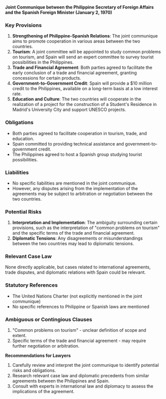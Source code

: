 **Joint Communique between the Philippine Secretary of Foreign Affairs and the Spanish Foreign Minister (January 2, 1970)**

### **Key Provisions**

1. **Strengthening of Philippine-Spanish Relations**: The joint communique aims to promote cooperation in various areas between the two countries.
2. **Tourism**: A joint committee will be appointed to study common problems on tourism, and Spain will send an expert committee to survey tourist possibilities in the Philippines.
3. **Trade and Financial Agreement**: Both parties agreed to facilitate the early conclusion of a trade and financial agreement, granting concessions for certain products.
4. **Government-to-Government Credit**: Spain will provide a $10 million credit to the Philippines, available on a long-term basis at a low interest rate.
5. **Education and Culture**: The two countries will cooperate in the realization of a project for the construction of a Student's Residence in Madrid's University City and support UNESCO projects.

### **Obligations**

* Both parties agreed to facilitate cooperation in tourism, trade, and education.
* Spain committed to providing technical assistance and government-to-government credit.
* The Philippines agreed to host a Spanish group studying tourist possibilities.

### **Liabilities**

* No specific liabilities are mentioned in the joint communique.
* However, any disputes arising from the implementation of the agreements may be subject to arbitration or negotiation between the two countries.

### **Potential Risks**

1. **Interpretation and Implementation**: The ambiguity surrounding certain provisions, such as the interpretation of "common problems on tourism" and the specific terms of the trade and financial agreement.
2. **Diplomatic Tensions**: Any disagreements or misunderstandings between the two countries may lead to diplomatic tensions.

### **Relevant Case Law**

None directly applicable, but cases related to international agreements, trade disputes, and diplomatic relations with Spain could be relevant.

### **Statutory References**

* The United Nations Charter (not explicitly mentioned in the joint communique)
* No specific references to Philippine or Spanish laws are mentioned

### **Ambiguous or Contingious Clauses**

1. "Common problems on tourism" - unclear definition of scope and extent.
2. Specific terms of the trade and financial agreement - may require further negotiation or arbitration.

**Recommendations for Lawyers**

1. Carefully review and interpret the joint communique to identify potential risks and obligations.
2. Research relevant case law and diplomatic precedents from similar agreements between the Philippines and Spain.
3. Consult with experts in international law and diplomacy to assess the implications of the agreement.